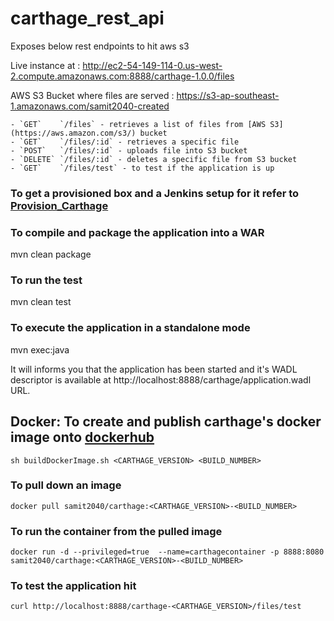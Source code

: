 # carthage_rest_api
Exposes below rest endpoints to hit aws s3

Live instance at :  http://ec2-54-149-114-0.us-west-2.compute.amazonaws.com:8888/carthage-1.0.0/files

AWS S3 Bucket where files are served :  https://s3-ap-southeast-1.amazonaws.com/samit2040-created

    - `GET`    `/files` - retrieves a list of files from [AWS S3](https://aws.amazon.com/s3/) bucket
    - `GET`    `/files/:id` - retrieves a specific file
    - `POST`   `/files/:id` - uploads file into S3 bucket
    - `DELETE` `/files/:id` - deletes a specific file from S3 bucket
    - `GET`    `/files/test` - to test if the application is up 
    
### To get a provisioned box and a Jenkins setup for it refer to [Provision_Carthage](https://github.com/samit2040/provision_carthage.git)
    
### To compile and package the application into a WAR
mvn clean package

### To run the test
mvn clean test

### To execute the application in a standalone mode
mvn exec:java

It will informs you that the application has been started and it's WADL descriptor is available at http://localhost:8888/carthage/application.wadl URL. 


## Docker: To create and publish carthage's docker image onto [dockerhub](https://hub.docker.com/r/samit2040/carthage/)
`sh buildDockerImage.sh <CARTHAGE_VERSION> <BUILD_NUMBER>` 

### To pull down an image 
`docker pull samit2040/carthage:<CARTHAGE_VERSION>-<BUILD_NUMBER>`

### To run the container from the pulled image
`docker run -d --privileged=true  --name=carthagecontainer -p 8888:8080 samit2040/carthage:<CARTHAGE_VERSION>-<BUILD_NUMBER>`

### To test the application hit 
`curl http://localhost:8888/carthage-<CARTHAGE_VERSION>/files/test`
